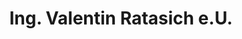 ---
title: "Ing. Valentin Ratasich e.U."
url: /grosswarasdorf/ing-valentin-ratasich-e-u/
shop: Landwirtschaftlich
---